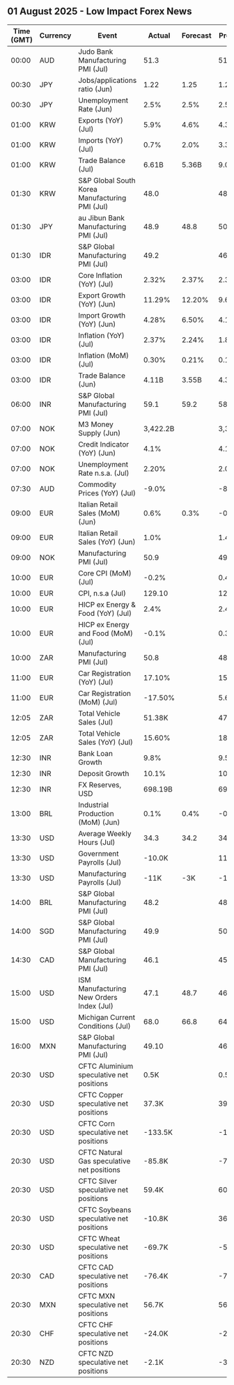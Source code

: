## 01 August 2025 - Low Impact Forex News

| Time (GMT) | Currency | Event | Actual | Forecast | Previous |
|------|----------|-------|--------|----------|----------|
| 00:00 | AUD | Judo Bank Manufacturing PMI (Jul) | 51.3 |  | 51.6 |
| 00:30 | JPY | Jobs/applications ratio (Jun) | 1.22 | 1.25 | 1.24 |
| 00:30 | JPY | Unemployment Rate (Jun) | 2.5% | 2.5% | 2.5% |
| 01:00 | KRW | Exports (YoY) (Jul) | 5.9% | 4.6% | 4.3% |
| 01:00 | KRW | Imports (YoY) (Jul) | 0.7% | 2.0% | 3.3% |
| 01:00 | KRW | Trade Balance (Jul) | 6.61B | 5.36B | 9.08B |
| 01:30 | KRW | S&P Global South Korea Manufacturing PMI (Jul) | 48.0 |  | 48.7 |
| 01:30 | JPY | au Jibun Bank Manufacturing PMI (Jul) | 48.9 | 48.8 | 50.1 |
| 01:30 | IDR | S&P Global Manufacturing PMI (Jul) | 49.2 |  | 46.9 |
| 03:00 | IDR | Core Inflation (YoY) (Jul) | 2.32% | 2.37% | 2.37% |
| 03:00 | IDR | Export Growth (YoY) (Jun) | 11.29% | 12.20% | 9.68% |
| 03:00 | IDR | Import Growth (YoY) (Jun) | 4.28% | 6.50% | 4.14% |
| 03:00 | IDR | Inflation (YoY) (Jul) | 2.37% | 2.24% | 1.87% |
| 03:00 | IDR | Inflation (MoM) (Jul) | 0.30% | 0.21% | 0.19% |
| 03:00 | IDR | Trade Balance (Jun) | 4.11B | 3.55B | 4.30B |
| 06:00 | INR | S&P Global Manufacturing PMI (Jul) | 59.1 | 59.2 | 58.4 |
| 07:00 | NOK | M3 Money Supply (Jun) | 3,422.2B |  | 3,388.0B |
| 07:00 | NOK | Credit Indicator (YoY) (Jun) | 4.1% |  | 4.1% |
| 07:00 | NOK | Unemployment Rate n.s.a. (Jul) | 2.20% |  | 2.00% |
| 07:30 | AUD | Commodity Prices (YoY) (Jul) | -9.0% |  | -8.7% |
| 09:00 | EUR | Italian Retail Sales (MoM) (Jun) | 0.6% | 0.3% | -0.4% |
| 09:00 | EUR | Italian Retail Sales (YoY) (Jun) | 1.0% |  | 1.4% |
| 09:00 | NOK | Manufacturing PMI (Jul) | 50.9 |  | 49.3 |
| 10:00 | EUR | Core CPI (MoM) (Jul) | -0.2% |  | 0.4% |
| 10:00 | EUR | CPI, n.s.a (Jul) | 129.10 |  | 129.10 |
| 10:00 | EUR | HICP ex Energy & Food (YoY) (Jul) | 2.4% |  | 2.4% |
| 10:00 | EUR | HICP ex Energy and Food (MoM) (Jul) | -0.1% |  | 0.3% |
| 10:00 | ZAR | Manufacturing PMI (Jul) | 50.8 |  | 48.5 |
| 11:00 | EUR | Car Registration (YoY) (Jul) | 17.10% |  | 15.20% |
| 11:00 | EUR | Car Registration (MoM) (Jul) | -17.50% |  | 5.60% |
| 12:05 | ZAR | Total Vehicle Sales (Jul) | 51.38K |  | 47.21K |
| 12:05 | ZAR | Total Vehicle Sales (YoY) (Jul) | 15.60% |  | 18.70% |
| 12:30 | INR | Bank Loan Growth | 9.8% |  | 9.5% |
| 12:30 | INR | Deposit Growth | 10.1% |  | 10.1% |
| 12:30 | INR | FX Reserves, USD | 698.19B |  | 695.49B |
| 13:00 | BRL | Industrial Production (MoM) (Jun) | 0.1% | 0.4% | -0.6% |
| 13:30 | USD | Average Weekly Hours (Jul) | 34.3 | 34.2 | 34.2 |
| 13:30 | USD | Government Payrolls (Jul) | -10.0K |  | 11.0K |
| 13:30 | USD | Manufacturing Payrolls (Jul) | -11K | -3K | -15K |
| 14:00 | BRL | S&P Global Manufacturing PMI (Jul) | 48.2 |  | 48.3 |
| 14:00 | SGD | S&P Global Manufacturing PMI (Jul) | 49.9 |  | 50.0 |
| 14:30 | CAD | S&P Global Manufacturing PMI (Jul) | 46.1 |  | 45.6 |
| 15:00 | USD | ISM Manufacturing New Orders Index (Jul) | 47.1 | 48.7 | 46.4 |
| 15:00 | USD | Michigan Current Conditions (Jul) | 68.0 | 66.8 | 64.8 |
| 16:00 | MXN | S&P Global Manufacturing PMI (Jul) | 49.10 |  | 46.30 |
| 20:30 | USD | CFTC Aluminium speculative net positions | 0.5K |  | 0.5K |
| 20:30 | USD | CFTC Copper speculative net positions | 37.3K |  | 39.8K |
| 20:30 | USD | CFTC Corn speculative net positions | -133.5K |  | -133.9K |
| 20:30 | USD | CFTC Natural Gas speculative net positions | -85.8K |  | -77.6K |
| 20:30 | USD | CFTC Silver speculative net positions | 59.4K |  | 60.6K |
| 20:30 | USD | CFTC Soybeans speculative net positions | -10.8K |  | 36.0K |
| 20:30 | USD | CFTC Wheat speculative net positions | -69.7K |  | -53.9K |
| 20:30 | CAD | CFTC CAD speculative net positions | -76.4K |  | -70.3K |
| 20:30 | MXN | CFTC MXN speculative net positions | 56.7K |  | 56.1K |
| 20:30 | CHF | CFTC CHF speculative net positions | -24.0K |  | -26.1K |
| 20:30 | NZD | CFTC NZD speculative net positions | -2.1K |  | -3.2K |
